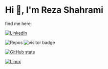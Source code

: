 <!--
**rshahrami/rshahrami** is a ✨ _special_ ✨ repository because its `README.md` (this file) appears on your GitHub profile.

Here are some ideas to get you started:

- 🔭 I’m currently working on ...
- 🌱 I’m currently learning ...
- 👯 I’m looking to collaborate on ...
- 🤔 I’m looking for help with ...
- 💬 Ask me about ...
- 📫 How to reach me: ...
- 😄 Pronouns: ...
- ⚡ Fun fact: ...
-->

# Hi 👋, I'm Reza Shahrami
find me here:

[![LinkedIn](https://img.shields.io/badge/linkedin-%230077B5.svg?style=for-the-badge&logo=linkedin&logoColor=white)](https://www.linkedin.com/in/rezashahraminia)

![Repos](https://badges.pufler.dev/repos/rshahrami)
![visitor badge](https://visitor-badge.glitch.me/badge?page_id=rshahrami&left_text=Visitors)

[![GitHub stats](https://github-readme-stats.vercel.app/api?username=rshahrami&count_private=true)](https://rshahrami.com/)

[![Linux](https://svgshare.com/i/Zhy.svg)](https://svgshare.com/i/Zhy.svg)
